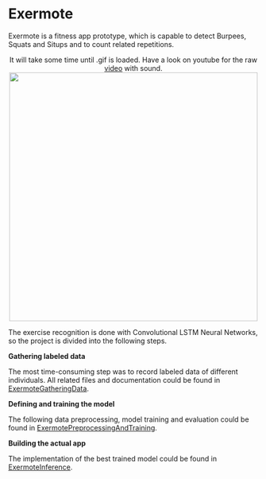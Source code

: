 # Exermote

Exermote is a fitness app prototype, which is capable to detect Burpees, Squats and Situps and to count related repetitions.

<p align="center">
It will take some time until .gif is loaded. Have a look on youtube for the raw <a href="https://www.youtube.com/watch?v=ieoInbYI_TA&feature=youtu.be">video</a> with sound.
<br>
<img src="https://github.com/Lausbert/Exermote/blob/master/ExermoteInference/ExermoteCoreML/ExampleGif/ExermoteGif.gif" width="500">
</p>

The exercise recognition is done with Convolutional LSTM Neural Networks, so the project is divided into the following steps.

**Gathering labeled data**

The most time-consuming step was to record labeled data of different individuals. All related files and documentation could be found in <a href="https://github.com/Lausbert/Exermote/tree/master/ExermoteGatheringData">ExermoteGatheringData</a>.

**Defining and training the model**

The following data preprocessing, model training and evaluation could be found in <a href="https://github.com/Lausbert/Exermote/tree/master/ExermotePreprocessingAndTraining">ExermotePreprocessingAndTraining</a>.

**Building the actual app**

The implementation of the best trained model could be found in <a href="https://github.com/Lausbert/Exermote/tree/master/ExermoteInference">ExermoteInference</a>.
